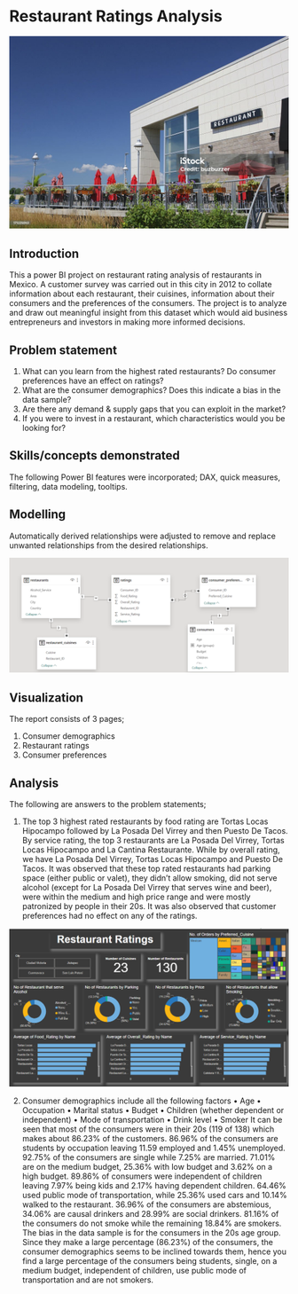 # Restaurant Ratings Analysis

![](restaurant_pic.jpg)

## Introduction

This a power BI project on restaurant rating analysis of restaurants in Mexico. A customer survey was carried out in this city in 2012 to collate information about each restaurant, their cuisines, information about their consumers and the preferences of the consumers.
The project is to analyze and draw out meaningful insight from this dataset which would aid business entrepreneurs and investors in making more informed decisions.

## Problem statement

1.	What can you learn from the highest rated restaurants? Do consumer preferences have an effect on ratings?
2.	What are the consumer demographics? Does this indicate a bias in the data sample?
3.	Are there any demand & supply gaps that you can exploit in the market?
4.	If you were to invest in a restaurant, which characteristics would you be looking for?

## Skills/concepts demonstrated

The following Power BI features were incorporated;
DAX, quick measures, filtering, data modeling, tooltips.

## Modelling

Automatically derived relationships were adjusted to remove and replace unwanted relationships from the desired relationships.

![](model.png)

## Visualization

The report consists of 3 pages;
1. Consumer demographics
2. Restaurant ratings
3. Consumer preferences

## Analysis

The following are answers to the problem statements;

1. The top 3 highest rated restaurants by food rating are Tortas Locas Hipocampo followed by La Posada Del Virrey and then Puesto De Tacos. By service rating, the top 3 restaurants are La Posada Del Virrey, Tortas Locas Hipocampo and La Cantina Restaurante. While by overall rating, we have La Posada Del Virrey, Tortas Locas Hipocampo and Puesto De Tacos.
It was observed that these top rated restaurants had parking space (either public or valet), they didn’t allow smoking, did not serve alcohol (except for La Posada Del Virrey that serves wine and beer), were within the medium and high price range and were mostly patronized by people in their 20s.
It was also observed that customer preferences had no effect on any of the ratings.

![](ratings.png)

2. Consumer demographics include all the following factors
•	Age
•	Occupation
•	Marital status
•	Budget
•	Children (whether dependent or independent)
•	Mode of transportation
•	Drink level
•	Smoker
It can be seen that most of the consumers were in their 20s (119 of 138) which makes about 86.23% of the customers. 86.96% of the consumers are students by occupation leaving 11.59 employed and 1.45% unemployed. 92.75% of the consumers are single while 7.25% are married. 71.01% are on the medium budget, 25.36% with low budget and 3.62% on a high budget. 89.86% of consumers were independent of children leaving 7.97% being kids and 2.17% having dependent children. 64.46% used public mode of transportation, while 25.36% used cars and 10.14% walked to the restaurant. 36.96% of the consumers are abstemious, 34.06% are causal drinkers and 28.99% are social drinkers. 81.16% of the consumers do not smoke while the remaining 18.84% are smokers.
The bias in the data sample is for the consumers in the 20s age group. Since they make a large percentage (86.23%) of the consumers, the consumer demographics seems to be inclined towards them, hence you find a large percentage of the consumers being students, single, on a medium budget, independent of children, use public mode of transportation and are not smokers.

